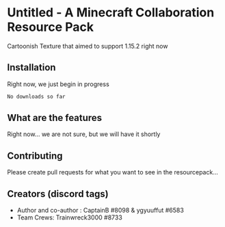 # Untitled - A Minecraft Collaboration Resource Pack

Cartoonish Texture that aimed to support 1.15.2 right now

## Installation

Right now, we just begin in progress

```bash
No downloads so far
```

## What are the features

Right now... we are not sure, but we will have it shortly

## Contributing
Please create pull requests for what you want to see in the resourcepack...

## Creators (discord tags)
- Author and co-author : CaptainB #8098 & ygyuuffut #6583
- Team Crews: Trainwreck3000 #8733
